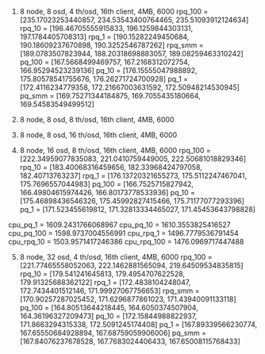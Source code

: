 1. 8 node, 8 osd, 4 th/osd, 16th client, 4MB, 6000
rpq_100 =  [235.17023253440857, 234.53543400764465, 235.51093912124634]
rpq_10 =  [196.46705555915833, 196.1259844303131, 197.1784405708313]
rpq_1 = [190.15282249450684, 190.18609237670898, 190.3252546787262]
rpq_smm = [189.0783507823944, 188.20318698883057, 189.08259463310242]
pq_100 =  [167.5668499469757, 167.2168312072754, 166.95294523239136]
pq_10 =  [176.15555047988892, 175.80578541755676, 176.26271724700928]
pq_1 =  [172.4116234779358, 172.21667003631592, 172.50948214530945]
pq_smm =  [169.75271344184875, 169.7055435180664, 169.54583549499512]

2. 8 node, 8 osd, 8 th/osd, 16th client, 4MB, 6000
3. 8 node, 8 osd, 16 th/osd, 16th client, 4MB, 6000

4. 8 node, 16 osd, 8 th/osd, 16th client, 4MB, 6000
rpq_100 =  [222.34959077835083, 221.0410759449005, 222.50681018829346]
rpq_10 =  [183.40068316459656, 182.33968424797058, 182.40713763237]
rpq_1 =  [176.13720321655273, 175.5112247467041, 175.7696557044983]
pq_100 =  [166.7525715827942, 166.49804615974426, 166.80173778533936]
pq_10 =  [175.46898436546326, 175.45992827415466, 175.71177077293396]
pq_1 =  [171.523455619812, 171.32813334465027, 171.45453643798828]

cpu_pq_1 = 1609.2431766068967
cpu_pq_10 = 1610.3553825416527
cpu_pq_100 = 1598.9737004556991
cpu_rpq_1 = 1496.7779536791454
cpu_rpq_10 = 1503.9571417246386
cpu_rpq_100 = 1476.0969717447488


5. 8 node, 32 osd, 4 th/osd, 16th client, 4MB, 6000
rpq_100 =  [221.77465558052063, 222.1462881565094, 219.64509534835815]
rpq_10 =  [179.541241645813, 179.4954707622528, 179.91325688362122]
rpq_1 =  [172.4838104248047, 172.7434401512146, 171.99927067756653]
rpq_smm =  [170.90257287025452, 171.6296877861023, 171.43940091133118]
pq_100 =  [164.80513644218445, 164.6050374507904, 164.36196327209473]
pq_10 =  [172.15844988822937, 171.8663294315338, 172.5091245174408]
pq_1 =  [167.89339566230774, 167.65550684928894, 167.68759059906006]
pq_smm =  [167.84076237678528, 167.7683024406433, 167.65008115768433]
